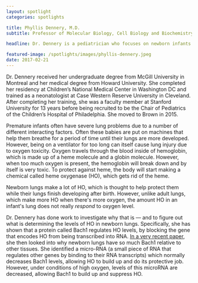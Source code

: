 ```yaml
---
layout: spotlight
categories: spotlights

title: Phyllis Dennery, M.D.
subtitle: Professor of Molecular Biology, Cell Biology and Biochemistry (Brown University)

headline: Dr. Dennery is a pediatrician who focuses on newborn infants and the Chair of Pediatrics at Warren Alpert School of Medicine. Her research focuses on lung problems in infants born prematurely.

featured-image: /spotlights/images/phyllis-dennery.jpeg
date: 2017-02-21
---
```


Dr. Dennery received her undergraduate degree from McGill University in Montreal and her medical degree from Howard University. She completed her residency at Children’s National Medical Center in Washington DC and trained as a neonatologist at Case Western Reserve University in Cleveland. After completing her training, she was a faculty member at Stanford University for 13 years before being recruited to be the Chair of Pediatrics of the Children’s Hospital of Philadelphia. She moved to Brown in 2015.

Premature infants often have severe lung problems due to a number of different interacting factors. Often these babies are put on machines that help them breathe for a period of time until their lungs are more developed. However, being on a ventilator for too long can itself cause lung injury due to oxygen toxicity. Oxygen travels through the blood inside of hemoglobin, which is made up of a heme molecule and a globin molecule. However, when too much oxygen is present, the hemoglobin will break down and by itself is very toxic. To protect against heme, the body will start making a chemical called heme oxygenase (HO), which gets rid of the heme.

Newborn lungs make a lot of HO, which is thought to help protect them while their lungs finish developing after birth. However, unlike adult lungs, which make more HO when there's more oxygen, the amount HO in an infant's lung does not really <i>respond</i> to oxygen level.

Dr. Dennery has done work to investigate why that is — and to figure out what is determining the levels of HO in newborn lungs. Specifically, she has shown that a protein called Bach1 regulates HO levels, by blocking the gene that encodes HO from being transcribed into RNA. <a class="light-bg" href="https://doi.org/10.1038/pr.2017.17" target="_blank" rel="noopener noreferrer">In a very recent paper</a>, she then looked into why newborn lungs have so much Bach1 relative to other tissues. She identified a micro-RNA (a small piece of RNA that regulates other genes by binding to their RNA transcripts) which normally decreases Bach1 levels, allowing HO to build up and do its protective job. However, under conditions of high oxygen, levels of this microRNA are decreased, allowing Bach1 to build up and suppress HO.